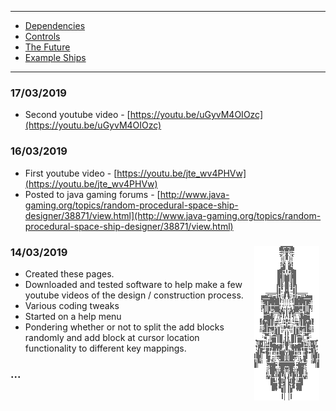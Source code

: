 * * *

* [Dependencies](md/DEPENDENCIES.md)
* [Controls](md/CONTROLS.md)
* [The Future](md/FUTURE.md)
* [Example Ships](md/SHIPS.md)

* * *

### 17/03/2019
* Second youtube video - [https://youtu.be/uGyvM4OIOzc](https://youtu.be/uGyvM4OIOzc)

### 16/03/2019

* First youtube video - [https://youtu.be/jte_wv4PHVw](https://youtu.be/jte_wv4PHVw)
* Posted to java gaming forums - [http://www.java-gaming.org/topics/random-procedural-space-ship-designer/38871/view.html](http://www.java-gaming.org/topics/random-procedural-space-ship-designer/38871/view.html)

### 14/03/2019 <img align="right" hspace="10" src="images/10cc2cf3-da2f-4c81-b925-fec57ae0336e.png">

* Created these pages.
* Downloaded and tested software to help make a few youtube videos of the design / construction process.
* Various coding tweaks
* Started on a help menu
* Pondering whether or not to split the add blocks randomly and add block at cursor location functionality to different key mappings.

### ...
